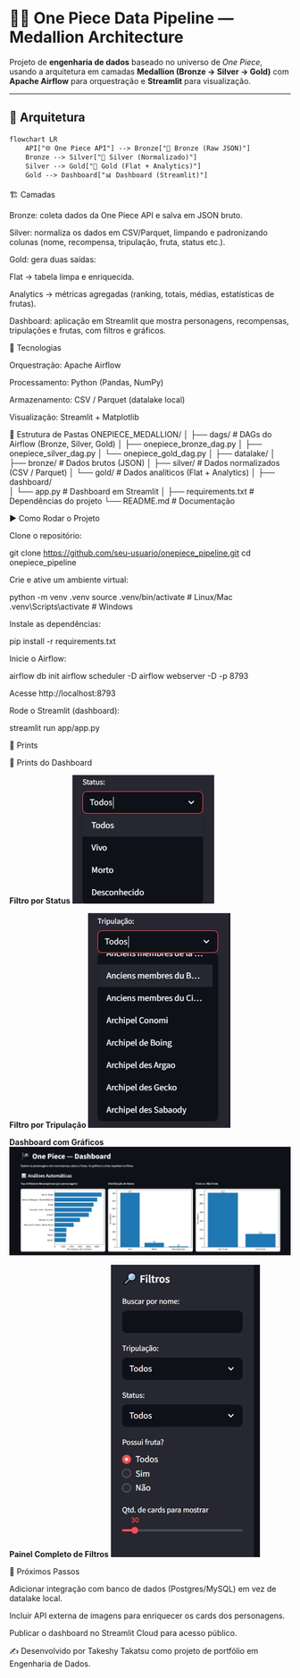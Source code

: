 # 🏴‍☠️ One Piece Data Pipeline — Medallion Architecture

Projeto de **engenharia de dados** baseado no universo de *One Piece*, usando a arquitetura em camadas **Medallion (Bronze → Silver → Gold)** com **Apache Airflow** para orquestração e **Streamlit** para visualização.

---

## 📂 Arquitetura

```mermaid
flowchart LR
    API["🌐 One Piece API"] --> Bronze["🥉 Bronze (Raw JSON)"]
    Bronze --> Silver["🥈 Silver (Normalizado)"]
    Silver --> Gold["🥇 Gold (Flat + Analytics)"]
    Gold --> Dashboard["📊 Dashboard (Streamlit)"]
```

🏗️ Camadas

Bronze: coleta dados da One Piece API
 e salva em JSON bruto.

Silver: normaliza os dados em CSV/Parquet, limpando e padronizando colunas (nome, recompensa, tripulação, fruta, status etc.).

Gold: gera duas saídas:

Flat → tabela limpa e enriquecida.

Analytics → métricas agregadas (ranking, totais, médias, estatísticas de frutas).

Dashboard: aplicação em Streamlit que mostra personagens, recompensas, tripulações e frutas, com filtros e gráficos.

🚀 Tecnologias

Orquestração: Apache Airflow

Processamento: Python (Pandas, NumPy)

Armazenamento: CSV / Parquet (datalake local)

Visualização: Streamlit + Matplotlib

📂 Estrutura de Pastas
ONEPIECE_MEDALLION/
│
├── dags/                     # DAGs do Airflow (Bronze, Silver, Gold)
│   ├── onepiece_bronze_dag.py
│   ├── onepiece_silver_dag.py
│   └── onepiece_gold_dag.py
│
├── datalake/
│   ├── bronze/               # Dados brutos (JSON)
│   ├── silver/               # Dados normalizados (CSV / Parquet)
│   └── gold/                 # Dados analíticos (Flat + Analytics)
│
├── dashboard/                      
│   └── app.py                # Dashboard em Streamlit
│
├── requirements.txt          # Dependências do projeto
└── README.md                 # Documentação

▶️ Como Rodar o Projeto

Clone o repositório:

git clone https://github.com/seu-usuario/onepiece_pipeline.git
cd onepiece_pipeline


Crie e ative um ambiente virtual:

python -m venv .venv
source .venv/bin/activate   # Linux/Mac
.venv\Scripts\activate      # Windows


Instale as dependências:

pip install -r requirements.txt


Inicie o Airflow:

airflow db init
airflow scheduler -D
airflow webserver -D -p 8793


Acesse http://localhost:8793

Rode o Streamlit (dashboard):

streamlit run app/app.py

📸 Prints

📸 Prints do Dashboard

**Filtro por Status**
![Filtro Status](dashboard/prints/filtro_status.jpg)

**Filtro por Tripulação**
![Filtro Tripulação](dashboard/prints/filtro_tripulacao.jpg)

**Dashboard com Gráficos**
![Dashboard Gráficos](dashboard/prints/dashboard_graficos.jpg)

**Painel Completo de Filtros**
![Painel Filtros](dashboard/prints/painel_filtros.jpg)


📌 Próximos Passos

Adicionar integração com banco de dados (Postgres/MySQL) em vez de datalake local.

Incluir API externa de imagens para enriquecer os cards dos personagens.

Publicar o dashboard no Streamlit Cloud para acesso público.

✍️ Desenvolvido por Takeshy Takatsu como projeto de portfólio em Engenharia de Dados.
